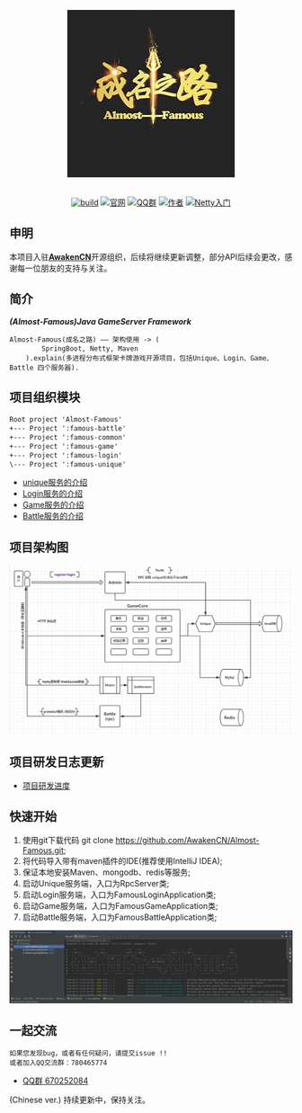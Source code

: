 
<div align=center>

![Image text](https://github.com/AwakenCN/Almost-Famous/blob/master/famous-static/images/almost-famous.jpg?raw=true)
<br/><br/>

[![build](https://img.shields.io/travis/AwakenCN/Almost-Famous)](https://travis-ci.org/AwakenCN/Almost-Famous)
[![官网](https://img.shields.io/badge/%E5%AE%98%E7%BD%91-page-blue)](https://awakencn.github.io/Almost-Famous/)
[![QQ群](https://img.shields.io/badge/QQ%E7%BE%A4-670252084-yellow)](https://jq.qq.com/?_wv=1027&k=5gXmfE2)
[![作者](https://img.shields.io/badge/%E4%BD%9C%E8%80%85-Noseparte-orange)](https://github.com/noseparte)
[![Netty入门](https://img.shields.io/badge/%E5%AD%A6%E4%B9%A0-Netty%E5%85%A5%E9%97%A8-ff69b4.svg)](doc/study/mulu.md)


</div>

## 申明

本项目入驻[**AwakenCN**](https://github.com/AwakenCN)开源组织，后续将继续更新调整，部分API后续会更改，感谢每一位朋友的支持与关注。

## 简介

***(Almost-Famous)Java GameServer Framework***

    Almost-Famous(成名之路) —— 架构使用 -> (
            SpringBoot, Netty, Maven 
        ).explain(多进程分布式框架卡牌游戏开源项目，包括Unique、Login、Game、Battle 四个服务器).

## 项目组织模块

~~~
Root project 'Almost-Famous'
+--- Project ':famous-battle'
+--- Project ':famous-common'
+--- Project ':famous-game'
+--- Project ':famous-login'
\--- Project ':famous-unique'
~~~

* [unique服务的介绍](./famous-unique/README.md)
* [Login服务的介绍](./famous-login/README.md)
* [Game服务的介绍](./famous-game/README.md)
* [Battle服务的介绍](./famous-battle/README.md)

## 项目架构图

![Image file](famous-static/images/20190904174054.png)

## 项目研发日志更新

* [项目研发进度](./famous-static/doc/almost-famous/progress.md)

## 快速开始

1. 使用git下载代码 git clone https://github.com/AwakenCN/Almost-Famous.git;
2. 将代码导入带有maven插件的IDE(推荐使用IntelliJ IDEA);
3. 保证本地安装Maven、mongodb、redis等服务;
4. 启动Unique服务端，入口为RpcServer类;
5. 启动Login服务端，入口为FamousLoginApplication类;
5. 启动Game服务端，入口为FamousGameApplication类;
5. 启动Battle服务端，入口为FamousBattleApplication类;

![Image file](https://github.com/AwakenCN/Almost-Famous/blob/master/famous-static/images/startServer.png?raw=true)

## 一起交流

    如果您发现bug，或者有任何疑问，请提交issue !!
    或者加入QQ交流群：780465774

* [QQ群 670252084](https://jq.qq.com/?_wv=1027&k=5gXmfE2)

 (Chinese ver.) 持续更新中，保持关注。
